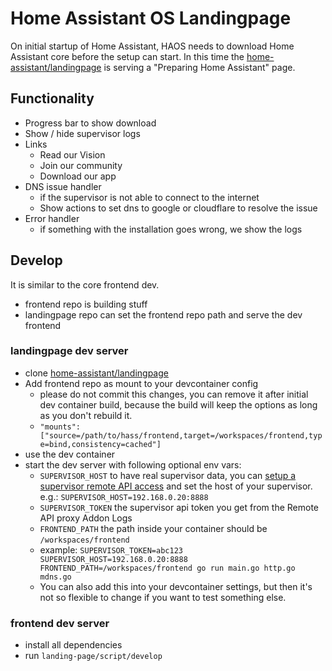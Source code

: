 # Home Assistant OS Landingpage

On initial startup of Home Assistant, HAOS needs to download Home Assistant core before the setup can start.
In this time the [home-assistant/landingpage](https://github.com/home-assistant/landingpage) is serving a "Preparing Home Assistant" page.

## Functionality

- Progress bar to show download
- Show / hide supervisor logs
- Links
  - Read our Vision
  - Join our community
  - Download our app
- DNS issue handler
  - if the supervisor is not able to connect to the internet
  - Show actions to set dns to google or cloudflare to resolve the issue
- Error handler
  - if something with the installation goes wrong, we show the logs

## Develop

It is similar to the core frontend dev.

- frontend repo is building stuff
- landingpage repo can set the frontend repo path and serve the dev frontend

### landingpage dev server

- clone [home-assistant/landingpage](https://github.com/home-assistant/landingpage)
- Add frontend repo as mount to your devcontainer config
  - please do not commit this changes, you can remove it after initial dev container build, because the build will keep the options as long as you don't rebuild it.
  - `"mounts": ["source=/path/to/hass/frontend,target=/workspaces/frontend,type=bind,consistency=cached"]`
- use the dev container
- start the dev server with following optional env vars:
  - `SUPERVISOR_HOST` to have real supervisor data, you can [setup a supervisor remote API access](https://developers.home-assistant.io/docs/supervisor/development/#supervisor-api-access) and set the host of your supervisor. e.g.: `SUPERVISOR_HOST=192.168.0.20:8888`
  - `SUPERVISOR_TOKEN` the supervisor api token you get from the Remote API proxy Addon Logs
  - `FRONTEND_PATH` the path inside your container should be `/workspaces/frontend`
  - example: `SUPERVISOR_TOKEN=abc123 SUPERVISOR_HOST=192.168.0.20:8888 FRONTEND_PATH=/workspaces/frontend go run main.go http.go mdns.go`
  - You can also add this into your devcontainer settings, but then it's not so flexible to change if you want to test something else.

### frontend dev server

- install all dependencies
- run `landing-page/script/develop`
